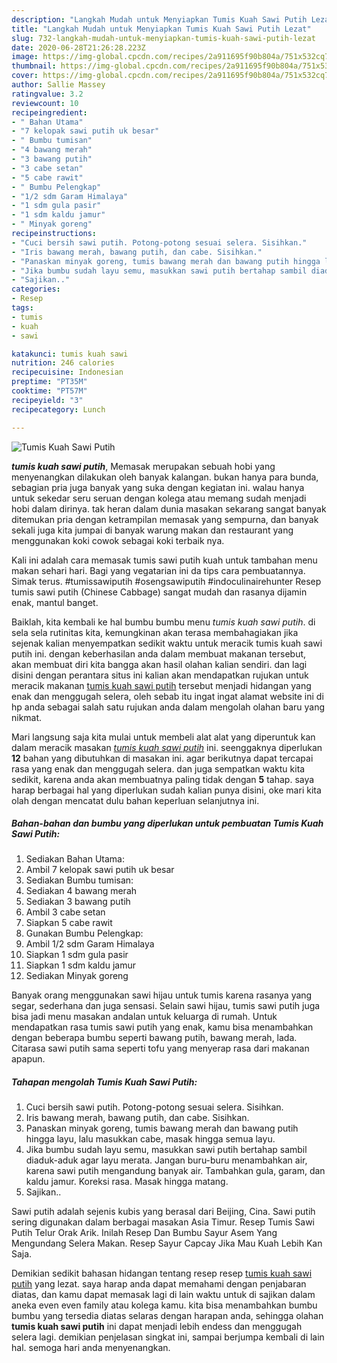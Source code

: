 ```yaml
---
description: "Langkah Mudah untuk Menyiapkan Tumis Kuah Sawi Putih Lezat"
title: "Langkah Mudah untuk Menyiapkan Tumis Kuah Sawi Putih Lezat"
slug: 732-langkah-mudah-untuk-menyiapkan-tumis-kuah-sawi-putih-lezat
date: 2020-06-28T21:26:28.223Z
image: https://img-global.cpcdn.com/recipes/2a911695f90b804a/751x532cq70/tumis-kuah-sawi-putih-foto-resep-utama.jpg
thumbnail: https://img-global.cpcdn.com/recipes/2a911695f90b804a/751x532cq70/tumis-kuah-sawi-putih-foto-resep-utama.jpg
cover: https://img-global.cpcdn.com/recipes/2a911695f90b804a/751x532cq70/tumis-kuah-sawi-putih-foto-resep-utama.jpg
author: Sallie Massey
ratingvalue: 3.2
reviewcount: 10
recipeingredient:
- " Bahan Utama"
- "7 kelopak sawi putih uk besar"
- " Bumbu tumisan"
- "4 bawang merah"
- "3 bawang putih"
- "3 cabe setan"
- "5 cabe rawit"
- " Bumbu Pelengkap"
- "1/2 sdm Garam Himalaya"
- "1 sdm gula pasir"
- "1 sdm kaldu jamur"
- " Minyak goreng"
recipeinstructions:
- "Cuci bersih sawi putih. Potong-potong sesuai selera. Sisihkan."
- "Iris bawang merah, bawang putih, dan cabe. Sisihkan."
- "Panaskan minyak goreng, tumis bawang merah dan bawang putih hingga layu, lalu masukkan cabe, masak hingga semua layu."
- "Jika bumbu sudah layu semu, masukkan sawi putih bertahap sambil diaduk-aduk agar layu merata. Jangan buru-buru menambahkan air, karena sawi putih mengandung banyak air. Tambahkan gula, garam, dan kaldu jamur. Koreksi rasa. Masak hingga matang."
- "Sajikan.."
categories:
- Resep
tags:
- tumis
- kuah
- sawi

katakunci: tumis kuah sawi 
nutrition: 246 calories
recipecuisine: Indonesian
preptime: "PT35M"
cooktime: "PT57M"
recipeyield: "3"
recipecategory: Lunch

---
```



![Tumis Kuah Sawi Putih](https://img-global.cpcdn.com/recipes/2a911695f90b804a/751x532cq70/tumis-kuah-sawi-putih-foto-resep-utama.jpg)

<b><i>tumis kuah sawi putih</i></b>, Memasak merupakan sebuah hobi yang menyenangkan dilakukan oleh banyak kalangan. bukan hanya para bunda, sebagian pria juga banyak yang suka dengan kegiatan ini. walau hanya untuk sekedar seru seruan dengan kolega atau memang sudah menjadi hobi dalam dirinya. tak heran dalam dunia masakan sekarang sangat banyak ditemukan pria dengan ketrampilan memasak yang sempurna, dan banyak sekali juga kita jumpai di banyak warung makan dan restaurant yang menggunakan koki cowok sebagai koki terbaik nya.

Kali ini adalah cara memasak tumis sawi putih kuah untuk tambahan menu makan sehari hari. Bagi yang vegatarian ini da tips cara pembuatannya. Simak terus. #tumissawiputih #osengsawiputih #indoculinairehunter Resep tumis sawi putih (Chinese Cabbage) sangat mudah dan rasanya dijamin enak, mantul banget.

Baiklah, kita kembali ke hal bumbu bumbu menu <i>tumis kuah sawi putih</i>. di sela sela rutinitas kita, kemungkinan akan terasa membahagiakan jika sejenak kalian menyempatkan sedikit waktu untuk meracik tumis kuah sawi putih ini. dengan keberhasilan anda dalam membuat makanan tersebut, akan membuat diri kita bangga akan hasil olahan kalian sendiri. dan lagi disini dengan perantara situs ini kalian akan mendapatkan rujukan untuk meracik makanan <u>tumis kuah sawi putih</u> tersebut menjadi hidangan yang enak dan menggugah selera, oleh sebab itu ingat ingat alamat website ini di hp anda sebagai salah satu rujukan anda dalam mengolah olahan baru yang nikmat.


Mari langsung saja kita mulai untuk membeli alat alat yang diperuntuk kan dalam meracik masakan <u><i>tumis kuah sawi putih</i></u> ini. seenggaknya diperlukan <b>12</b> bahan yang dibutuhkan di masakan ini. agar berikutnya dapat tercapai rasa yang enak dan menggugah selera. dan juga sempatkan waktu kita sedikit, karena anda akan membuatnya paling tidak dengan <b>5</b> tahap. saya harap berbagai hal yang diperlukan sudah kalian punya disini, oke mari kita olah dengan mencatat dulu bahan keperluan selanjutnya ini.

<!--inarticleads1-->

##### Bahan-bahan dan bumbu yang diperlukan untuk pembuatan Tumis Kuah Sawi Putih:

1. Sediakan  Bahan Utama:
1. Ambil 7 kelopak sawi putih uk besar
1. Sediakan  Bumbu tumisan:
1. Sediakan 4 bawang merah
1. Sediakan 3 bawang putih
1. Ambil 3 cabe setan
1. Siapkan 5 cabe rawit
1. Gunakan  Bumbu Pelengkap:
1. Ambil 1/2 sdm Garam Himalaya
1. Siapkan 1 sdm gula pasir
1. Siapkan 1 sdm kaldu jamur
1. Sediakan  Minyak goreng


Banyak orang menggunakan sawi hijau untuk tumis karena rasanya yang segar, sederhana dan juga sensasi. Selain sawi hijau, tumis sawi putih juga bisa jadi menu masakan andalan untuk keluarga di rumah. Untuk mendapatkan rasa tumis sawi putih yang enak, kamu bisa menambahkan dengan beberapa bumbu seperti bawang putih, bawang merah, lada. Citarasa sawi putih sama seperti tofu yang menyerap rasa dari makanan apapun. 

<!--inarticleads2-->

##### Tahapan mengolah Tumis Kuah Sawi Putih:

1. Cuci bersih sawi putih. Potong-potong sesuai selera. Sisihkan.
1. Iris bawang merah, bawang putih, dan cabe. Sisihkan.
1. Panaskan minyak goreng, tumis bawang merah dan bawang putih hingga layu, lalu masukkan cabe, masak hingga semua layu.
1. Jika bumbu sudah layu semu, masukkan sawi putih bertahap sambil diaduk-aduk agar layu merata. Jangan buru-buru menambahkan air, karena sawi putih mengandung banyak air. Tambahkan gula, garam, dan kaldu jamur. Koreksi rasa. Masak hingga matang.
1. Sajikan..


Sawi putih adalah sejenis kubis yang berasal dari Beijing, Cina. Sawi putih sering digunakan dalam berbagai masakan Asia Timur. Resep Tumis Sawi Putih Telur Orak Arik. Inilah Resep Dan Bumbu Sayur Asem Yang Mengundang Selera Makan. Resep Sayur Capcay Jika Mau Kuah Lebih Kan Saja. 

Demikian sedikit bahasan hidangan tentang resep resep <u>tumis kuah sawi putih</u> yang lezat. saya harap anda dapat memahami dengan penjabaran diatas, dan kamu dapat memasak lagi di lain waktu untuk di sajikan dalam aneka even even family atau kolega kamu. kita bisa menambahkan bumbu bumbu yang tersedia diatas selaras dengan harapan anda, sehingga olahan <b>tumis kuah sawi putih</b> ini dapat menjadi lebih endess dan menggugah selera lagi. demikian penjelasan singkat ini, sampai berjumpa kembali di lain hal. semoga hari anda menyenangkan.
